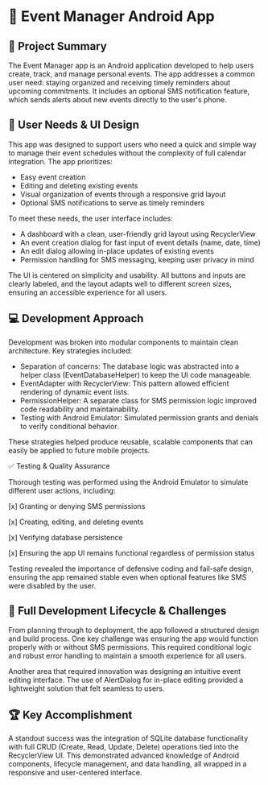 # 📅 Event Manager Android App

## 📝 Project Summary

The Event Manager app is an Android application developed to help users create, track, and manage personal events. The app addresses a common user need: staying organized and receiving timely reminders about upcoming commitments. It includes an optional SMS notification feature, which sends alerts about new events directly to the user's phone.

## 🎯 User Needs & UI Design

This app was designed to support users who need a quick and simple way to manage their event schedules without the complexity of full calendar integration. The app prioritizes:

- Easy event creation
- Editing and deleting existing events
- Visual organization of events through a responsive grid layout
- Optional SMS notifications to serve as timely reminders

To meet these needs, the user interface includes:
- A dashboard with a clean, user-friendly grid layout using RecyclerView
- An event creation dialog for fast input of event details (name, date, time)
- An edit dialog allowing in-place updates of existing events
- Permission handling for SMS messaging, keeping user privacy in mind

The UI is centered on simplicity and usability. All buttons and inputs are clearly labeled, and the layout adapts well to different screen sizes, ensuring an accessible experience for all users.

## 💻 Development Approach

Development was broken into modular components to maintain clean architecture. Key strategies included:

- Separation of concerns: The database logic was abstracted into a helper class (EventDatabaseHelper) to keep the UI code manageable.
- EventAdapter with RecyclerView: This pattern allowed efficient rendering of dynamic event lists.
- PermissionHelper: A separate class for SMS permission logic improved code readability and maintainability.
- Testing with Android Emulator: Simulated permission grants and denials to verify conditional behavior.

These strategies helped produce reusable, scalable components that can easily be applied to future mobile projects.

✅ Testing & Quality Assurance

Thorough testing was performed using the Android Emulator to simulate different user actions, including:

[x] Granting or denying SMS permissions

[x] Creating, editing, and deleting events

[x] Verifying database persistence

[x] Ensuring the app UI remains functional regardless of permission status

Testing revealed the importance of defensive coding and fail-safe design, ensuring the app remained stable even when optional features like SMS were disabled by the user.

## 🚀 Full Development Lifecycle & Challenges

From planning through to deployment, the app followed a structured design and build process. One key challenge was ensuring the app would function properly with or without SMS permissions. This required conditional logic and robust error handling to maintain a smooth experience for all users.

Another area that required innovation was designing an intuitive event editing interface. The use of AlertDialog for in-place editing provided a lightweight solution that felt seamless to users.

## 🏆 Key Accomplishment

A standout success was the integration of SQLite database functionality with full CRUD (Create, Read, Update, Delete) operations tied into the RecyclerView UI. This demonstrated advanced knowledge of Android components, lifecycle management, and data handling, all wrapped in a responsive and user-centered interface.

